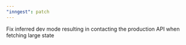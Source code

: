 ```yaml
---
"inngest": patch
---
```


Fix inferred dev mode resulting in contacting the production API when fetching large state
